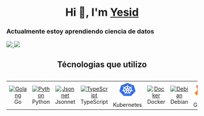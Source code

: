 <h1 align="center">Hi 👋, I'm <a href="#" target="blank">Yesid</a></h1>
<h3 align="left">Actualmente estoy aprendiendo ciencia de datos</h3></h3x>

<div align="left">
<a href="https://github.com/yesidexe">
  <img height="180em" src="https://github-readme-stats.vercel.app/api?username=yesidexe&show_icons=true&cache_seconds=86400&theme=github_dark&rank_icon=github"/>
  <img height="180em" src="https://github-readme-stats.vercel.app/api/top-langs/?username=yesidexe&layout=compact&langs_count=8&theme=github_dark"/>    
</a>
</div>

<div align="center">
    <h2 style="display: inline-block">Técnologias que utilizo</h2>
</div>
<table>
  <tr>
    <td align="center" width="96">
      <a href="#macropower-tech">
        <img src="https://seeklogo.com/images/S/scikit-learn-logo-8766D07E2E-seeklogo.com.png" alt="Golang" />
      </a>
      <br>Go
    </td>
    <td align="center" width="96">
      <a href="#macropower-tech">
        <img src="./img/python-original.svg" width="48" height="48" alt="Python" />
      </a>
      <br>Python
    </td>
    <td align="center" width="96">
      <a href="#macropower-tech">
        <img src="https://jsonnet.org/img/isologo.svg" width="48" height="48" alt="Jsonnet" />
      </a>
      <br>Jsonnet
    </td>
    <td align="center" width="96">
      <a href="#macropower-tech">
        <img src="./img/typescript-original.svg" width="48" height="48" alt="TypeScript" />
      </a>
      <br>TypeScript
    </td>
    <td align="center" width="96">
      <a href="#macropower-tech" >
        <img src="https://raw.githubusercontent.com/cncf/artwork/master/projects/kubernetes/icon/color/kubernetes-icon-color.svg" width="48" height="48" alt="Kubernetes" />
      </a>
      <br>Kubernetes
    </td>
    <td align="center" width="96"> 
      <a href="#macropower-tech" >
        <img src="./img/docker-original.svg" width="48" height="48" alt="Docker" />
      </a>
      <br>Docker
    </td>
    <td align="center"  width="96">
      <a href="#macropower-tech">
        <img src="./img/debian-original.svg" width="48" height="48" alt="Debian" />
      </a>
      <br>Debian
    </td>
    <td align="center" width="96">
      <a href="#macropower-tech" >
        <img src="https://raw.githubusercontent.com/grafana/grafana/master/public/img/grafana_icon.svg" width="48" height="48" alt="Grafana" />
      </a>
      <br>Grafana
    </td>
  </tr>
</table>


